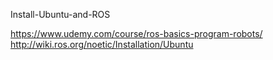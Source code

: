  Install-Ubuntu-and-ROS

https://www.udemy.com/course/ros-basics-program-robots/
http://wiki.ros.org/noetic/Installation/Ubuntu










